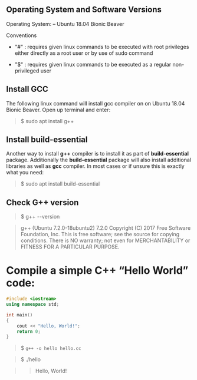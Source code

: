 ## Operating System and Software Versions
Operating System: – Ubuntu 18.04 Bionic Beaver

Conventions

- "#" : requires given linux commands to be executed with root privileges either directly as a root user or by use of sudo command

- "$" : requires given linux commands to be executed as a regular non-privileged user

## Install GCC

The following linux command will install gcc compiler on on Ubuntu 18.04 Bionic Beaver. Open up terminal and enter:

> $ sudo apt install g++

## Install build-essential

Another way to install **g++** compiler is to install it as part of **build-essential** package. Additionally the **build-essential** package will also install additional libraries as well as **gcc** compiler. In most cases or if unsure this is exactly what you need:

> $ sudo apt install build-essential

## Check G++ version

> $ g++ --version

> g++ (Ubuntu 7.2.0-18ubuntu2) 7.2.0
Copyright (C) 2017 Free Software Foundation, Inc.
This is free software; see the source for copying conditions.  There is NO
warranty; not even for MERCHANTABILITY or FITNESS FOR A PARTICULAR PURPOSE.

# Compile a simple C++ “Hello World” code:

```c++
#include <iostream>
using namespace std;

int main() 
{
    cout << "Hello, World!";
    return 0;
}

```

> $ ``` g++ -o hello hello.cc ```

> $ ./hello 

 >> Hello, World!


